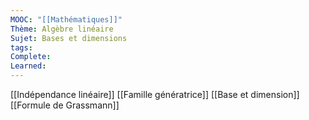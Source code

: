 ```yaml
---
MOOC: "[[Mathématiques]]"
Thème: Algèbre linéaire
Sujet: Bases et dimensions
tags: 
Complete: 
Learned:
---
```

[[Indépendance linéaire]]
[[Famille génératrice]]
[[Base et dimension]]
[[Formule de Grassmann]]